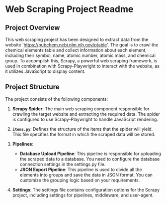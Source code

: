 # Web Scraping Project Readme

## Project Overview

This web scraping project has been designed to extract data from the website 'https://pubchem.ncbi.nlm.nih.gov/ptable'. The goal is to crawl the chemical elements table and collect information about each element, including their symbol, name, atomic number, atomic mass, and chemical group. To accomplish this, Scrapy, a powerful web scraping framework, is used in combination with Scrapy-Playwright to interact with the website, as it utilizes JavaScript to display content.

## Project Structure

The project consists of the following components:

1. **Scrapy Spider**: The main web scraping component responsible for crawling the target website and extracting the required data. The spider is configured to use Scrapy-Playwright to handle JavaScript rendering.

2. **`items.py`**: Defines the structure of the items that the spider will yield. This file specifies the format in which the scraped data will be stored.

3. **Pipelines**:
   - **Database Upload Pipeline**: This pipeline is responsible for uploading the scraped data to a database. You need to configure the database connection settings in the settings.py file.
   - **JSON Export Pipeline**: This pipeline is used to divide all the elements into groups and save the data in JSON format. You can customize the grouping logic based on your requirements.

4. **Settings**: The settings file contains configuration options for the Scrapy project, including settings for pipelines, middleware, and user-agent.
